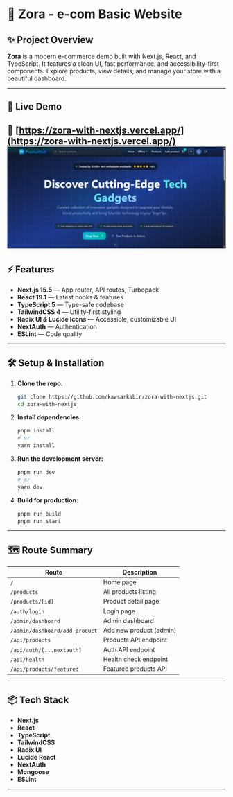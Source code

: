 # 🛒 Zora - e-com Basic Website

## ✨ Project Overview

**Zora** is a modern e-commerce demo built with Next.js, React, and TypeScript. It features a clean UI, fast performance, and accessibility-first components. Explore products, view details, and manage your store with a beautiful dashboard.

---

## 🚀 Live Demo

🔗 [https://zora-with-nextjs.vercel.app/](https://zora-with-nextjs.vercel.app/)
![alt text](image.png)
---

## ⚡️ Features

- **Next.js 15.5** — App router, API routes, Turbopack
- **React 19.1** — Latest hooks & features
- **TypeScript 5** — Type-safe codebase
- **TailwindCSS 4** — Utility-first styling
- **Radix UI & Lucide Icons** — Accessible, customizable UI
- **NextAuth** — Authentication
- **ESLint** — Code quality

---

## 🛠️ Setup & Installation

1. **Clone the repo:**

   ```sh
   git clone https://github.com/kawsarkabir/zora-with-nextjs.git
   cd zora-with-nextjs
   ```

2. **Install dependencies:**

   ```sh
   pnpm install
   # or
   yarn install
   ```

3. **Run the development server:**

   ```sh
   pnpm run dev
   # or
   yarn dev
   ```

4. **Build for production:**
   ```sh
   pnpm run build
   pnpm run start
   ```

---

## 🗺️ Route Summary

| Route                          | Description             |
| ------------------------------ | ----------------------- |
| `/`                            | Home page               |
| `/products`                    | All products listing    |
| `/products/[id]`               | Product detail page     |
| `/auth/login`                  | Login page              |
| `/admin/dashboard`             | Admin dashboard         |
| `/admin/dashboard/add-product` | Add new product (admin) |
| `/api/products`                | Products API endpoint   |
| `/api/auth/[...nextauth]`      | Auth API endpoint       |
| `/api/health`                  | Health check endpoint   |
| `/api/products/featured`       | Featured products API   |

---

## 📦 Tech Stack

- **Next.js**
- **React**
- **TypeScript**
- **TailwindCSS**
- **Radix UI**
- **Lucide React**
- **NextAuth**
- **Mongoose**
- **ESLint**

---
